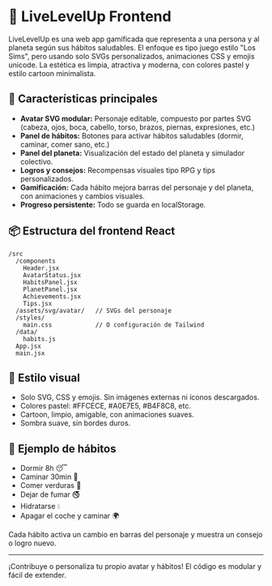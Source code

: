 # 🌱 LiveLevelUp Frontend

LiveLevelUp es una web app gamificada que representa a una persona y al planeta según sus hábitos saludables. El enfoque es tipo juego estilo "Los Sims", pero usando solo SVGs personalizados, animaciones CSS y emojis unicode. La estética es limpia, atractiva y moderna, con colores pastel y estilo cartoon minimalista.

## 🚀 Características principales
- **Avatar SVG modular:** Personaje editable, compuesto por partes SVG (cabeza, ojos, boca, cabello, torso, brazos, piernas, expresiones, etc.)
- **Panel de hábitos:** Botones para activar hábitos saludables (dormir, caminar, comer sano, etc.)
- **Panel del planeta:** Visualización del estado del planeta y simulador colectivo.
- **Logros y consejos:** Recompensas visuales tipo RPG y tips personalizados.
- **Gamificación:** Cada hábito mejora barras del personaje y del planeta, con animaciones y cambios visuales.
- **Progreso persistente:** Todo se guarda en localStorage.

## 📦 Estructura del frontend React
```
/src
  /components
    Header.jsx
    AvatarStatus.jsx
    HabitsPanel.jsx
    PlanetPanel.jsx
    Achievements.jsx
    Tips.jsx
  /assets/svg/avatar/   // SVGs del personaje
  /styles/
    main.css            // O configuración de Tailwind
  /data/
    habits.js
  App.jsx
  main.jsx
```

## 🎨 Estilo visual
- Solo SVG, CSS y emojis. Sin imágenes externas ni íconos descargados.
- Colores pastel: #FFCECE, #A0E7E5, #B4F8C8, etc.
- Cartoon, limpio, amigable, con animaciones suaves.
- Sombra suave, sin bordes duros.

## 🧠 Ejemplo de hábitos
- Dormir 8h 😴
- Caminar 30min 🏃
- Comer verduras 🥦
- Dejar de fumar 🚭
- Hidratarse 💧
- Apagar el coche y caminar 🌍

Cada hábito activa un cambio en barras del personaje y muestra un consejo o logro nuevo.

---

¡Contribuye o personaliza tu propio avatar y hábitos! El código es modular y fácil de extender.
